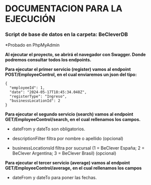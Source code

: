 # DOCUMENTACION PARA LA EJECUCIÓN

### Script de base de datos en la carpeta: BeCleverDB
*Probado en PhpMyAdmin

**Al ejecutar el proyecto, se abrirá el navegador con Swagger. Donde podremos consultar todos los endpoints.**

**Para ejecutar el primer servicio (register) vamos al endpoint POST/EmployeeControl, en el cual enviaremos un json del tipo:**
```
{
  "employeeId": 1,
  "date": "2024-05-17T18:45:34.048Z",
  "registerType": "Ingreso",
  "businessLocationId": 2
}
``` 

**Para ejecutar el segundo servicio (search) vamos al endpoint GET/EmployeeControl/search, en el cual rellenamos los campos.**<br>

  - dateFrom y dateTo son obligatorios.<br>
  
  - descriptionFilter filtra por nombre o apellido (opcional)<br>
  
  - businessLocationsId filtra por sucursal (1 = BeClever España; 2 = BeClever Argentina; 3 = BeClever Brasil) (opcional)<br>


**Para ejecutar el tercer servicio (average) vamos al endpoint GET/EmployeeControl/average, en el cual rellenamos los campos**<br>

 - dateFrom y dateTo para poner las fechas.






